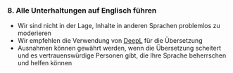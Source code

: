 ### 8. Alle Unterhaltungen auf Englisch führen

- Wir sind nicht in der Lage, Inhalte in anderen Sprachen problemlos zu moderieren
- Wir empfehlen die Verwendung von [DeepL](https://www.deepl.com/translator) für die Übersetzung
- Ausnahmen können gewährt werden, wenn die Übersetzung scheitert und es vertrauenswürdige Personen gibt, die Ihre Sprache beherrschen und helfen können
